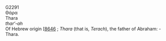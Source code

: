 <body>
  <p>G2291<br>  Θάρα  <br> Thara  <br><i>thar‘-ah </i><br>Of Hebrew origin [<a href="h8646.htm">8646</a> ; <i>Thara</i> (that is, <i>Terach</i>), the father of Abraham: - Thara.<br></p>
 </body>